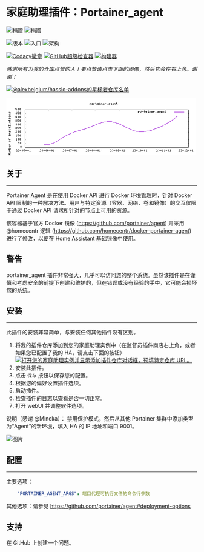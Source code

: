 # 家庭助理插件：Portainer_agent

[![捐赠][donation-badge]](https://www.buymeacoffee.com/alexbelgium)
[![捐赠][paypal-badge]](https://www.paypal.com/donate/?hosted_button_id=DZFULJZTP3UQA)

![版本](https://img.shields.io/badge/dynamic/json?label=Version&query=%24.version&url=https%3A%2F%2Fraw.githubusercontent.com%2Falexbelgium%2Fhassio-addons%2Fmaster%2Fportainer_agent%2Fconfig.json)
![入口](https://img.shields.io/badge/dynamic/json?label=Ingress&query=%24.ingress&url=https%3A%2F%2Fraw.githubusercontent.com%2Falexbelgium%2Fhassio-addons%2Fmaster%2Fportainer_agent%2Fconfig.json)
![架构](https://img.shields.io/badge/dynamic/json?color=success&label=Arch&query=%24.arch&url=https%3A%2F%2Fraw.githubusercontent.com%2Falexbelgium%2Fhassio-addons%2Fmaster%2Fportainer_agent%2Fconfig.json)

[![Codacy徽章](https://app.codacy.com/project/badge/Grade/9c6cf10bdbba45ecb202d7f579b5be0e)](https://www.codacy.com/gh/alexbelgium/hassio-addons/dashboard?utm_source=github.com&utm_medium=referral&utm_content=alexbelgium/hassio-addons&utm_campaign=Badge_Grade)
[![GitHub超级检查器](https://img.shields.io/github/actions/workflow/status/alexbelgium/hassio-addons/weekly-supelinter.yaml?label=Lint%20code%20base)](https://github.com/alexbelgium/hassio-addons/actions/workflows/weekly-supelinter.yaml)
[![构建器](https://img.shields.io/github/actions/workflow/status/alexbelgium/hassio-addons/onpush_builder.yaml?label=Builder)](https://github.com/alexbelgium/hassio-addons/actions/workflows/onpush_builder.yaml)

[donation-badge]: https://img.shields.io/badge/Buy%20me%20a%20coffee%20(no%20paypal)-%23d32f2f?logo=buy-me-a-coffee&style=flat&logoColor=white
[paypal-badge]: https://img.shields.io/badge/Buy%20me%20a%20coffee%20with%20Paypal-0070BA?logo=paypal&style=flat&logoColor=white

_感谢所有为我的仓库点赞的人！要点赞请点击下面的图像，然后它会在右上角。谢谢！_

[![@alexbelgium/hassio-addons的星标者仓库名单](https://raw.githubusercontent.com/alexbelgium/hassio-addons/master/.github/stars2.svg)](https://github.com/alexbelgium/hassio-addons/stargazers)

![下载演变](https://raw.githubusercontent.com/alexbelgium/hassio-addons/master/portainer_agent/stats.png)

## 关于

---

Portainer Agent 是在使用 Docker API 进行 Docker 环境管理时，针对 Docker API 限制的一种解决方法。用户与特定资源（容器、网络、卷和镜像）的交互仅限于通过 Docker API 请求所针对的节点上可用的资源。

该容器基于官方 Docker 镜像 (https://github.com/portainer/agent) 并采用 @homecentr 逻辑 (https://github.com/homecentr/docker-portainer-agent) 进行了修改，以便在 Home Assistant 基础镜像中使用。

## 警告

portainer_agent 插件非常强大，几乎可以访问您的整个系统。虽然该插件是在谨慎和考虑安全的前提下创建和维护的，但在错误或没有经验的手中，它可能会损坏您的系统。

## 安装

---

此插件的安装非常简单，与安装任何其他插件没有区别。

1. 将我的插件仓库添加到您的家庭助理实例中（在监督员插件商店右上角，或者如果您已配置了我的 HA，请点击下面的按钮）
   [![打开您的家庭助理实例并显示添加插件仓库对话框，预填特定仓库 URL。](https://my.home-assistant.io/badges/supervisor_add_addon_repository.svg)](https://my.home-assistant.io/redirect/supervisor_add_addon_repository/?repository_url=https%3A%2F%2Fgithub.com%2Falexbelgium%2Fhassio-addons)
1. 安装此插件。
1. 点击 `保存` 按钮以保存您的配置。
1. 根据您的偏好设置插件选项。
1. 启动插件。
1. 检查插件的日志以查看是否一切正常。
1. 打开 webUI 并调整软件选项。

说明（感谢 @Mincka）：
禁用保护模式，然后从其他 Portainer 集群中添加类型为“Agent”的新环境，填入 HA 的 IP 地址和端口 9001。

![图片](https://github.com/alexbelgium/hassio-addons/assets/6184289/f5c5f264-69d0-4d3c-b900-476e21aef05a)

## 配置

---

主要选项：
```yaml
    "PORTAINER_AGENT_ARGS": 端口代理可执行文件的命令行参数
```

其他选项：请参见 https://github.com/portainer/agent#deployment-options

## 支持

在 GitHub 上创建一个问题。